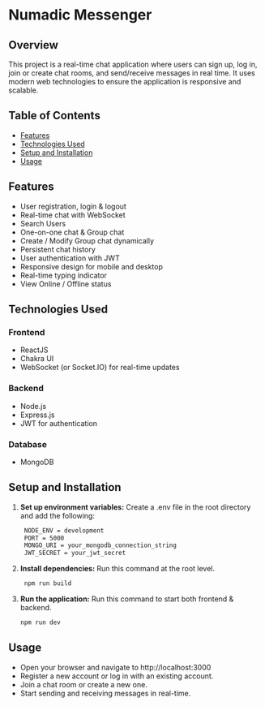 # Numadic Messenger

## Overview

This project is a real-time chat application where users can sign up, log in, join or create chat rooms, and send/receive messages in real time. It uses modern web technologies to ensure the application is responsive and scalable.

## Table of Contents

- [Features](#features)
- [Technologies Used](#technologies-used)
- [Setup and Installation](#setup-and-installation)
- [Usage](#usage)

## Features

- User registration, login & logout
- Real-time chat with WebSocket
- Search Users
- One-on-one chat & Group chat
- Create / Modify Group chat dynamically
- Persistent chat history
- User authentication with JWT
- Responsive design for mobile and desktop
- Real-time typing indicator
- View Online / Offline status

## Technologies Used

### Frontend

- ReactJS
- Chakra UI
- WebSocket (or Socket.IO) for real-time updates

### Backend

- Node.js
- Express.js
- JWT for authentication

### Database

- MongoDB

## Setup and Installation

1. **Set up environment variables:**
   Create a .env file in the root directory and add the following:

   ```sh
    NODE_ENV = development
    PORT = 5000
    MONGO_URI = your_mongodb_connection_string
    JWT_SECRET = your_jwt_secret
2. **Install dependencies:**
   Run this command at the root level.
   ```sh
    npm run build
3. **Run the application:**
   Run this command to start both frontend & backend.
   ```sh
   npm run dev

## Usage

- Open your browser and navigate to http://localhost:3000
- Register a new account or log in with an existing account.
- Join a chat room or create a new one.
- Start sending and receiving messages in real-time.


